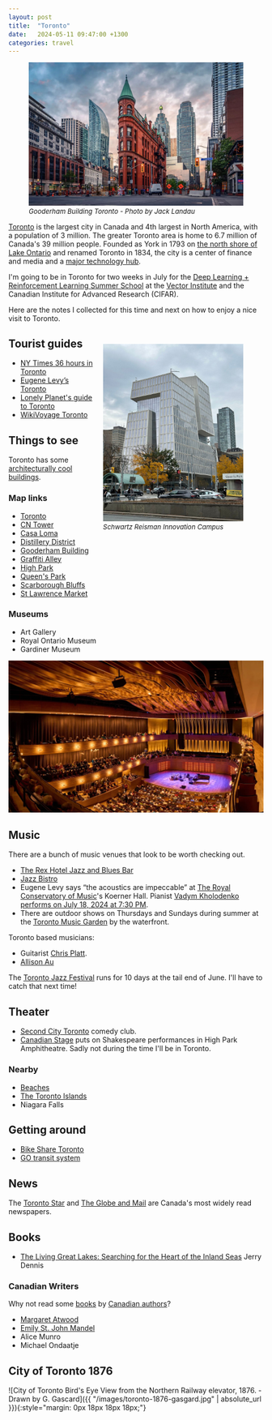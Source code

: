 ```yaml
---
layout: post
title:  "Toronto"
date:   2024-05-11 09:47:00 +1300
categories: travel
---
```


<figure>
    <img
      src="/images/gooderham-building-toronto.jpg"
       alt="Gooderham Building Toronto - Photo by Jack Landau"
      >
    <figcaption style="font-size: small; font-style: italic;">Gooderham Building Toronto - Photo by Jack Landau</figcaption>
</figure>

[Toronto][7] is the largest city in Canada and 4th largest in North America, with a population of 3 million. The greater Toronto area is home to 6.7 million of Canada's 39 million people. Founded as York in 1793 on [the north shore of Lake Ontario][21] and renamed Toronto in 1834, the city is a center of finance and media and a [major technology hub][8].

I'm going to be in Toronto for two weeks in July for the [Deep Learning + Reinforcement Learning Summer School][30] at the [Vector Institute][31] and the Canadian Institute for Advanced Research (CIFAR).

Here are the notes I collected for this time and next on how to enjoy a nice visit to Toronto.

<!-- ![Schwartz Reisman Innovation Campus]({{ "/images/schwartz-reisman-innovation-campus.jpg" | absolute_url }}){:style="float: right; height: 55%; width: 55%; margin-left: 1em; margin-top: 2em;"} -->

<figure style="float: right; height: 55%; width: 55%; margin-left: 1em; margin-top: 2em;">
    <img
      src="/images/schwartz-reisman-innovation-campus.jpg"
       alt="Schwartz Reisman Innovation Campus"
       class="img-responsive"
      >
    <figcaption style="font-size: small; font-style: italic;">Schwartz Reisman Innovation Campus</figcaption>
</figure>


## Tourist guides

- [NY Times 36 hours in Toronto][1]
- [Eugene Levy’s Toronto][2]
- [Lonely Planet's guide to Toronto][9]
- [WikiVoyage Toronto][14]


## Things to see

Toronto has some [architecturally cool buildings][32].

### Map links

- [Toronto][111]
- [CN Tower][104]
- [Casa Loma][105]
- [Distillery District][108]
- [Gooderham Building][109]
- [Graffiti Alley][106]
- [High Park][102]
- [Queen's Park][110]
- [Scarborough Bluffs][103]
- [St Lawrence Market][107]


### Museums

- Art Gallery
- Royal Ontario Museum
- Gardiner Museum


![Koerner Hall at the Royal Conservatory of Music](../images/09eugene-levy-5places-lfjb-superJumbo.jpeg)

## Music

There are a bunch of music venues that look to be worth checking out.

- [The Rex Hotel Jazz and Blues Bar][3]
- [Jazz Bistro][5]
- Eugene Levy says “the acoustics are impeccable” at [The Royal Conservatory of Music][4]'s Koerner Hall. Pianist [Vadym Kholodenko performs on July 18, 2024 at 7:30 PM][20].
- There are outdoor shows on Thursdays and Sundays during summer at the [Toronto Music Garden][18] by the waterfront.

Toronto based musicians:

- Guitarist [Chris Platt][19].
- [Allison Au][26]

The [Toronto Jazz Festival][27] runs for 10 days at the tail end of June. I'll have to catch that next time!


## Theater

- [Second City Toronto][13] comedy club.
- [Canadian Stage][17] puts on Shakespeare performances in High Park Amphitheatre. Sadly not during the time I'll be in Toronto.


### Nearby

- [Beaches][11]
- [The Toronto Islands][25]
- Niagara Falls


## Getting around

- [Bike Share Toronto][10]
- [GO transit system][15]


## News

The [Toronto Star][201] and [The Globe and Mail][202] are Canada's most widely read newspapers.

## Books

- [The Living Great Lakes: Searching for the Heart of the Inland Seas][24]
Jerry Dennis

### Canadian Writers

Why not read some [books][34] by [Canadian authors][33]?

- [Margaret Atwood][36]
- [Emily St. John Mandel][35]
- Alice Munro
- Michael Ondaatje


## City of Toronto 1876

![City of Toronto Bird's Eye View from the Northern Railway elevator, 1876. - Drawn by G. Gascard]({{ "/images/toronto-1876-gasgard.jpg" | absolute_url }}){:style="margin: 0px 18px 18px 18px;"}



[1]: https://www.nytimes.com/interactive/2024/04/11/travel/things-to-do-toronto.html
[2]: https://www.nytimes.com/2024/05/09/travel/eugene-levy-toronto.html
[3]: https://www.therex.ca/events/
[4]: https://www.rcmusic.com/events-and-performances
[5]: https://jazzbistro.ca/event-calendar/
[6]: https://www.gardinermuseum.on.ca/
[7]: https://en.wikipedia.org/wiki/Toronto
[8]: https://www.nytimes.com/2022/03/21/technology/toronto-tech-boom.html
[9]: https://www.lonelyplanet.com/canada/toronto
[10]: https://bikesharetoronto.com/
[11]: https://www.lonelyplanet.com/articles/best-beaches-toronto
[12]: https://1000islandskayaking.com/
[13]: https://www.secondcity.com/shows
[14]: https://en.wikivoyage.org/wiki/Toronto
[15]: https://www.gotransit.com/en/system-map
[16]: https://torontopianoteachers.ca/toronto-piano-practice-rooms
[17]: https://www.canadianstage.com/shows-events/calendar/
[18]: https://harbourfrontcentre.com/series/summer-music-in-the-garden/
[19]: https://www.chrisplattmusic.ca/gigs
[20]: https://www.rcmusic.com/events-and-performances/tsm-presents-vadym-kholodenko
[21]: https://www.tclf.org/places/view-city-and-regional-guides/toronto/torontos-landscape-legacy
[22]: https://www.cntower.ca/
[23]: https://casaloma.ca/
[24]: https://jerrydennis.net/store/products/the-living-great-lakes-searching-for-the-heart-of-the-inland-seas
[25]: https://www.torontoisland.com/
[26]: https://www.allisonau.com/
[27]: https://torontojazz.com/
[30]: https://vectorinstitute.swoogo.com/dlrlss2024/
[31]: https://vectorinstitute.ai/
[32]: https://www.blogto.com/slideshows/top-buildings-toronto/
[33]: https://www.goodreads.com/shelf/show/canadian-authors
[34]: https://www.cbc.ca/books
[35]: https://www.emilymandel.com/
[36]: https://margaretatwood.ca/

[101]: https://maps.app.goo.gl/Etus9evvkdKbZNmx7
[102]: https://maps.app.goo.gl/YVnRLASZARTf7z6q6
[103]: https://maps.app.goo.gl/6zLCckLE435sUsZXA
[104]: https://maps.app.goo.gl/FKFSZxnC3BX6DxHZ8
[105]: https://maps.app.goo.gl/HbqQofrEbJ1qd2Ty6
[106]: https://maps.app.goo.gl/QyLGLfKQKrM63N1j8
[107]: https://maps.app.goo.gl/oYfTqHJTC6Yjf5qYA
[108]: https://maps.app.goo.gl/hXkiEAt24NyF3pwt8
[109]: https://maps.app.goo.gl/7eXoYHg57W9PWnBT9
[110]: https://maps.app.goo.gl/SffeDaBaZKk7Wkwi6
[111]: https://maps.app.goo.gl/qhTM6RSv3ynxRfh46

[201]: https://www.thestar.com/
[202]: https://www.theglobeandmail.com/
